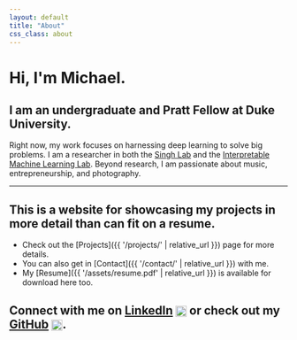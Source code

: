 ```yaml
---
layout: default
title: "About"
css_class: about
---
```


# Hi, I'm Michael.

## I am an undergraduate and Pratt Fellow at Duke University.

Right now, my work focuses on harnessing deep learning to solve big problems. I am a researcher in both the
<a href="https://singhlab.net">Singh Lab</a> and the <a href="https://users.cs.duke.edu/~cynthia/lab.html">Interpretable Machine Learning Lab</a>.
Beyond research, I am passionate about music, entrepreneurship, and photography.

---
## This is a website for showcasing my projects in more detail than can fit on a resume.
  + Check out the [Projects]({{ '/projects/' | relative_url }}) page for more details.
  + You can also get in [Contact]({{ '/contact/' | relative_url }}) with me.
  + My [Resume]({{ '/assets/resume.pdf' | relative_url }}) is available for download here too.

<h2>
    Connect with me on
    <a href="https://www.linkedin.com/in/michael-scutari/">LinkedIn</a>
    <img src="{{ '/assets/icons/linkedin.svg' | relative_url }}" alt="LinkedIn" style="width: 20px; height: 20px; vertical-align: middle;" />
    or check out my
    <a href="https://github.com/michaelscutari">GitHub</a>
    <img src="{{ '/assets/icons/github.svg' | relative_url }}" alt="GitHub" style="width: 20px; height: 20px; vertical-align: middle;" />.
</h2>
